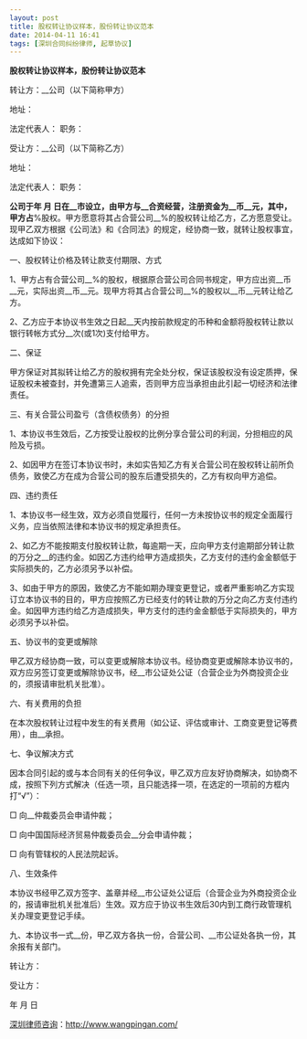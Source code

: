 ```yaml
---
layout: post
title: 股权转让协议样本，股份转让协议范本
date: 2014-04-11 16:41
tags: [深圳合同纠纷律师, 起草协议]
---
```

<strong>股权转让协议样本，股份转让协议范本</strong>

转让方：__公司（以下简称甲方）

地址：

法定代表人： 职务：

受让方：__公司（以下简称乙方）

地址：

法定代表人： 职务：

__公司于年 月 日在__市设立，由甲方与__合资经营，注册资金为__币__元，其中，甲方占__%股权。甲方愿意将其占合营公司__%的股权转让给乙方，乙方愿意受让。现甲乙双方根据《公司法》和《合同法》的规定，经协商一致，就转让股权事宜，达成如下协议：

一、股权转让价格及转让款支付期限、方式

1、甲方占有合营公司__%的股权，根据原合营公司合同书规定，甲方应出资__币__元，实际出资__币__元。现甲方将其占合营公司__%的股权以__币__元转让给乙方。

2、乙方应于本协议书生效之日起__天内按前款规定的币种和金额将股权转让款以银行转帐方式分__次(或1次)支付给甲方。

二、保证

甲方保证对其拟转让给乙方的股权拥有完全处分权，保证该股权没有设定质押，保证股权未被查封，并免遭第三人追索，否则甲方应当承担由此引起一切经济和法律责任。

三、有关合营公司盈亏（含债权债务）的分担

1、本协议书生效后，乙方按受让股权的比例分享合营公司的利润，分担相应的风险及亏损。

2、如因甲方在签订本协议书时，未如实告知乙方有关合营公司在股权转让前所负债务，致使乙方在成为合营公司的股东后遭受损失的，乙方有权向甲方追偿。

四、违约责任

1、本协议书一经生效，双方必须自觉履行，任何一方未按协议书的规定全面履行义务，应当依照法律和本协议书的规定承担责任。

2、如乙方不能按期支付股权转让款，每逾期一天，应向甲方支付逾期部分转让款的万分之__的违约金。如因乙方违约给甲方造成损失，乙方支付的违约金金额低于实际损失的，乙方必须另予以补偿。

3、如由于甲方的原因，致使乙方不能如期办理变更登记，或者严重影响乙方实现订立本协议书的目的，甲方应按照乙方已经支付的转让款的万分之向乙方支付违约金。如因甲方违约给乙方造成损失，甲方支付的违约金金额低于实际损失的，甲方必须另予以补偿。

五、协议书的变更或解除

甲乙双方经协商一致，可以变更或解除本协议书。经协商变更或解除本协议书的，双方应另签订变更或解除协议书，经__市公证处公证（合营企业为外商投资企业的，须报请审批机关批准）。

六、有关费用的负担

在本次股权转让过程中发生的有关费用（如公证、评估或审计、工商变更登记等费用），由__承担。

七、争议解决方式

因本合同引起的或与本合同有关的任何争议，甲乙双方应友好协商解决，如协商不成，按照下列方式解决（任选一项，且只能选择一项，在选定的一项前的方框内打“√”）：

□ 向__仲裁委员会申请仲裁；

□ 向中国国际经济贸易仲裁委员会__分会申请仲裁；

□ 向有管辖权的人民法院起诉。

八、生效条件

本协议书经甲乙双方签字、盖章并经__市公证处公证后（合营企业为外商投资企业的，报请审批机关批准后）生效。双方应于协议书生效后30内到工商行政管理机关办理变更登记手续。

九、本协议书一式__份，甲乙双方各执一份，合营公司、__市公证处各执一份，其余报有关部门。

转让方：

受让方：

年 月 日

<a href="http://www.wangpingan.com/">深圳律师咨询</a>：<a href="http://www.wangpingan.com/">http://www.wangpingan.com/</a>

